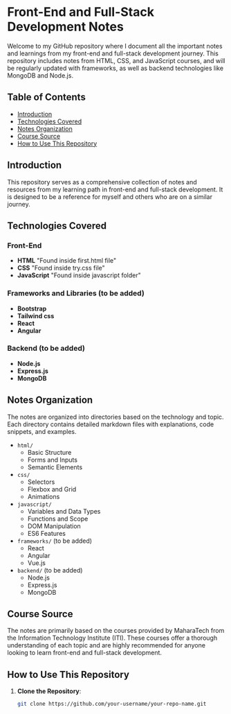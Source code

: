 # Front-End and Full-Stack Development Notes

Welcome to my GitHub repository where I document all the important notes and learnings from my front-end and full-stack development journey. This repository includes notes from HTML, CSS, and JavaScript courses, and will be regularly updated with frameworks, as well as backend technologies like MongoDB and Node.js.

## Table of Contents
- [Introduction](#introduction)
- [Technologies Covered](#technologies-covered)
- [Notes Organization](#notes-organization)
- [Course Source](#course-source)
- [How to Use This Repository](#how-to-use-this-repository)


## Introduction
This repository serves as a comprehensive collection of notes and resources from my learning path in front-end and full-stack development. It is designed to be a reference for myself and others who are on a similar journey.

## Technologies Covered
### Front-End
- **HTML**  "Found inside first.html file"
- **CSS**   "Found inside try.css file"
- **JavaScript** "Found inside javascript folder"

### Frameworks and Libraries (to be added)
- **Bootstrap**
- **Tailwind css**
- **React**
- **Angular**

### Backend (to be added)
- **Node.js**
- **Express.js**
- **MongoDB**

## Notes Organization
The notes are organized into directories based on the technology and topic. Each directory contains detailed markdown files with explanations, code snippets, and examples.

- `html/`
  - Basic Structure
  - Forms and Inputs
  - Semantic Elements
- `css/`
  - Selectors
  - Flexbox and Grid
  - Animations
- `javascript/`
  - Variables and Data Types
  - Functions and Scope
  - DOM Manipulation
  - ES6 Features
- `frameworks/` (to be added)
  - React
  - Angular
  - Vue.js
- `backend/` (to be added)
  - Node.js
  - Express.js
  - MongoDB

## Course Source
The notes are primarily based on the courses provided by MaharaTech from the Information Technology Institute (ITI). These courses offer a thorough understanding of each topic and are highly recommended for anyone looking to learn front-end and full-stack development.

## How to Use This Repository
1. **Clone the Repository**:
   ```bash
   git clone https://github.com/your-username/your-repo-name.git
